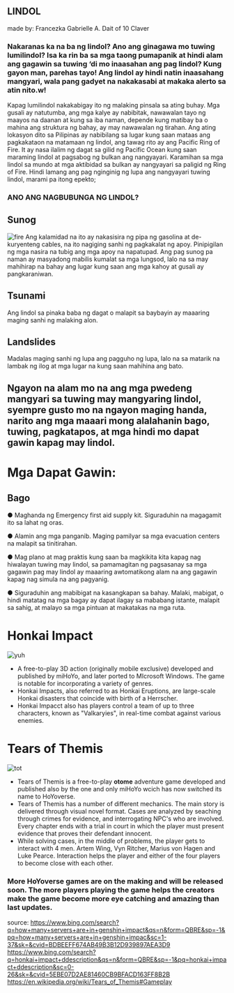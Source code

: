 ## **LINDOL** 
made by: Francezka Gabrielle A. Dait of 10 Claver


### Nakaranas ka na ba ng lindol? Ano ang  ginagawa mo tuwing lumilindol? Isa ka rin ba sa mga taong pumapanik at hindi alam ang gagawin sa tuwing ‘di mo inaasahan ang pag lindol? Kung gayon man, parehas tayo! Ang lindol ay hindi natin inaasahang mangyari, wala pang gadyet na nakakasabi at makaka alerto sa atin nito.w!

Kapag lumilindol nakakabigay ito ng malaking pinsala sa ating buhay. Mga gusali ay natutumba, ang mga kalye ay nabibitak, nawawalan tayo ng maayos na daanan at kung sa iba naman, depende kung matibay ba o mahina ang struktura ng bahay, ay may nawawalan ng tirahan. 
Ang ating lokasyon dito sa Pilipinas ay nabibilang sa lugar kung saan mataas ang pagkakataon na matamaan ng lindol, ang tawag rito ay ang Pacific Ring of Fire. It ay nasa ilalim ng dagat sa gilid ng Pacific Ocean kung saan maraming lindol at pagsabog ng bulkan ang nangyayari. Karamihan sa mga lindol sa mundo at mga aktibidad sa bulkan ay nangyayari sa paligid ng Ring of Fire.
Hindi lamang ang pag nginginig ng lupa ang nangyayari tuwing lindol, marami pa itong epekto;


### ANO ANG NAGBUBUNGA NG LINDOL?
## Sunog
![fire](https://user-images.githubusercontent.com/99850315/190612513-8357f581-3a3c-49ee-b13f-41f2d4db6a09.png)
Ang kalamidad na ito ay nakasisira ng pipa ng gasolina at de-kuryenteng cables, na ito nagiging sanhi ng pagkakalat ng apoy. Pinipigilan ng mga nasira na tubig ang mga apoy na napatupad. Ang pag sunog pa naman ay masyadong mabilis kumalat sa mga lungsod, lalo na sa may mahihirap na bahay ang lugar kung saan ang mga kahoy at gusali ay pangkaraniwan.
## Tsunami

Ang lindol sa pinaka baba ng dagat o malapit sa baybayin ay maaaring maging sanhi ng malaking alon.
## Landslides 
Madalas maging sanhi ng lupa ang pagguho ng lupa, lalo na sa matarik na lambak ng ilog at mga lugar na kung saan mahihina ang bato.

## Ngayon na alam mo na ang mga pwedeng mangyari sa tuwing may mangyaring lindol, syempre gusto mo na ngayon maging handa, narito ang mga maaari mong alalahanin bago, tuwing, pagkatapos, at mga hindi mo dapat gawin kapag may lindol.

# **Mga Dapat Gawin:**

## Bago
● Maghanda ng Emergency first aid supply kit. Siguraduhin na magagamit ito sa lahat ng oras.

● Alamin ang mga panganib. Maging pamilyar sa mga evacuation centers na malapit sa tinitirahan.

● Mag plano at mag praktis kung saan ba magkikita kita kapag nag hiwalayan tuwing may lindol, sa pamamagitan ng pagsasanay sa mga gagawin pag may lindol ay maaaring awtomatikong alam na ang gagawin kapag nag simula na ang pagyanig.

● Siguraduhin ang mabibigat na kasangkapan sa bahay. Malaki, mabigat, o hindi matatag na mga bagay ay dapat ilagay sa mababang istante, malapit sa sahig, at malayo sa mga pintuan at makatakas na mga ruta.

# **Honkai Impact**

![yuh](https://user-images.githubusercontent.com/99850315/156692219-d4518a94-ecc3-46b2-982f-148dfc7f8451.jpg)
- A free-to-play 3D action (originally mobile exclusive) developed and published by miHoYo, and later ported to MIcrosoft Windows. The game is notable for incorporating a variety of genres.
- Honkai Impacts, also referred to as Honkai Eruptions, are large-scale Honkai disasters that coincide with birth of a Herrscher. 
- Honkai Impacct also has players control a team of up to three characters, known as "Valkaryies", in real-time combat against various enemies. 


# Tears of Themis

![tot](https://user-images.githubusercontent.com/99850315/156692810-f66f3df1-e471-4676-969b-36887de9d052.jpg)

- Tears of Themis is a free-to-play **otome** adventure game developed and published also by the one and only miHoYo wcich has now switched its name to HoYoverse.
- Tears of Themis has a number of different mechanics. The main story is delivered through visual novel format. Cases are analyzed by seaching through crimes for evidence, and interrogating NPC's who are involved. Every chapter ends with a trial in court in which the player must present evidence that proves their defendant innocent. 
- While solving cases, in the middle of problems, the player gets to interact with 4 men. Artem Wing, Vyn Ritcher, Marius von Hagen and Luke Pearce. Interaction helps the player and either of the four players to become close with each other.


### More HoYoverse games are on the making and will be released soon. The more players playing the game helps the creators make the game become more eye catching and amazing than last updates.

















source: https://www.bing.com/search?q=how+many+servers+are+in+genshin+impact&qs=n&form=QBRE&sp=-1&pq=how+many+servers+are+in+genshin+impac&sc=1-37&sk=&cvid=BDBEEFF674AB49B3B12D939897AEA3D9
https://www.bing.com/search?q=honkai+impact+ddescription&qs=n&form=QBRE&sp=-1&pq=honkai+impact+ddescription&sc=0-26&sk=&cvid=5EBE07D2AE81460CB9BFACD163FF8B2B
https://en.wikipedia.org/wiki/Tears_of_Themis#Gameplay
